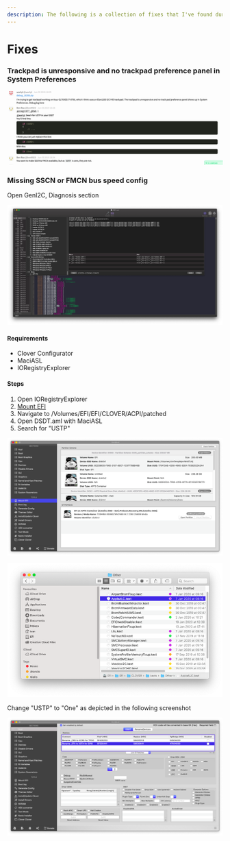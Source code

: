 ```yaml
---
description: The following is a collection of fixes that I've found during the time
---
```


# Fixes

### Trackpad is unresponsive and no trackpad preference panel in System Preferences

![From gitter.im/alexandred/VoodooI2C](../../.gitbook/assets/image%20%286%29.png)

### Missing SSCN or FMCN bus speed config

Open GenI2C, Diagnosis section

![](../../.gitbook/assets/image%20%2822%29.png)

#### Requirements

* Clover Configurator
* MaciASL
* IORegistryExplorer

#### Steps

1. Open IORegistryExplorer
2. [Mount EFI](../../efi/mount-efi.md)
3. Navigate to /Volumes/EFI/EFI/CLOVER/ACPI/patched
4. Open DSDT.aml with MaciASL
5. Search for "USTP"

![Step 1: search &quot;I2C&quot;](../../.gitbook/assets/image%20%289%29.png)

![](../../.gitbook/assets/image%20%2819%29.png)

Change "USTP" to "One" as depicted in the following screenshot

![](../../.gitbook/assets/image%20%288%29.png)



